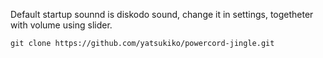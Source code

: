 Default startup sounnd is diskodo sound, change it in settings, togetheter with volume using slider.

`git clone https://github.com/yatsukiko/powercord-jingle.git`
